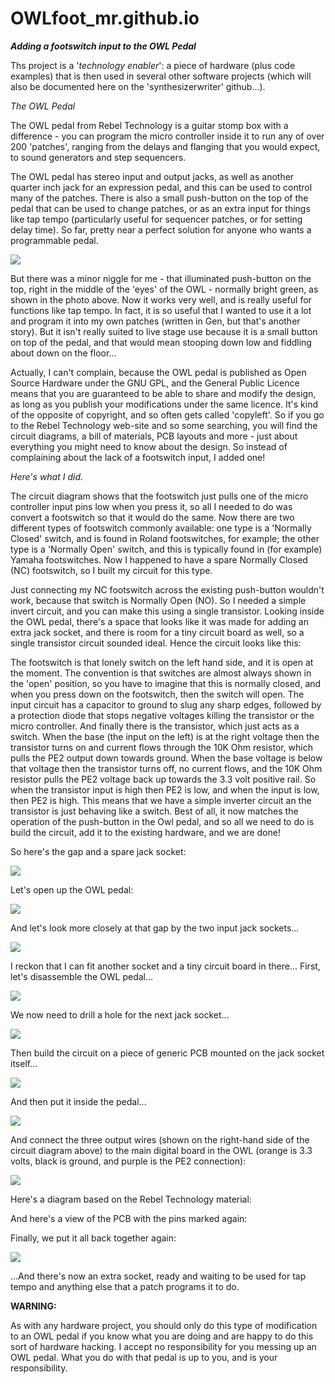 # OWLfoot_mr.github.io
***Adding a footswitch input to the OWL Pedal***

Ths project is a '*technology enabler*': a piece of hardware (plus code examples) that is then used in several other software projects (which will also be documented here on the 'synthesizerwriter' github...). 

*The OWL Pedal*

The OWL pedal from Rebel Technology is a guitar stomp box with a difference - you can program the micro controller inside it to run any of over 200 'patches', ranging from the delays and flanging that you would expect, to sound generators and step sequencers.

The OWL pedal has stereo input and output jacks, as well as another quarter inch jack for an expression pedal, and this can be used to control many of the patches. There is also a small push-button on the top of the pedal that can be used to change patches, or as an extra input for things like tap tempo (particularly useful for sequencer patches, or for setting delay time). So far, pretty near a perfect solution for anyone who wants a programmable pedal.

![](/images/OWL-pedal-green-light-small-300.png)

But there was a minor niggle for me - that illuminated push-button on the top, right in the middle of the 'eyes' of the OWL - normally bright green, as shown in the photo above. Now it works very well, and is really useful for functions like tap tempo. In fact, it is so useful that I wanted to use it a lot and program it into my own patches (written in Gen, but that's another story). But it isn't really suited to live stage use because it is a small button on top of the pedal, and that would mean stooping down low and fiddling about down on the floor...

Actually, I can't complain, because the OWL pedal is published as Open Source Hardware under the GNU GPL, and the General Public Licence means that you are guaranteed to be able to share and modify the design, as long as you publish your modifications under the same licence. It's kind of the opposite of copyright, and so often gets called 'copyleft'. So if you go to the Rebel Technology web-site and so some searching, you will find the circuit diagrams, a bill of materials, PCB layouts and more - just about everything you might need to know about the design. So instead of complaining about the lack of a footswitch input, I added one!

*Here's what I did.*

The circuit diagram shows that the footswitch just pulls one of the micro controller input pins low when you press it, so all I needed to do was convert a footswitch so that it would do the same. Now there are two different types of footswitch commonly available: one type is a 'Normally Closed' switch, and is found in Roland footswitches, for example; the other type is a 'Normally Open' switch, and this is typically found in (for example) Yamaha footswitches. Now I happened to have a spare Normally Closed (NC) footswitch, so I built my circuit for this type.

Just connecting my NC footswitch across the existing push-button wouldn't work, because that switch  is Normally Open (NO). So I needed a simple invert circuit, and you can make this using a single transistor. Looking inside the OWL pedal, there's a space that looks like it was made for adding an extra jack socket, and there is room for a tiny circuit board as well, so a single transistor circuit sounded ideal. Hence the circuit looks like this:



The footswitch is that lonely switch on the left hand side, and it is open at the moment. The convention is that switches are almost always shown in the 'open' position, so you have to imagine that this is normally closed, and when you press down on the footswitch, then the switch will open. The input circuit has a capacitor to ground to slug any sharp edges, followed by a protection diode that stops negative voltages killing the transistor or the micro controller. And finally there is the transistor, which just acts as a switch. When the base (the input on the left) is at the right voltage then the transistor turns on and current flows through the 10K Ohm resistor, which pulls the PE2 output down towards ground. When the base voltage is below that voltage then the transistor turns off, no current flows, and the 10K Ohm resistor pulls the PE2 voltage back up towards the 3.3 volt positive rail. So when the transistor input is high then PE2 is low, and when the input is low, then PE2 is high. This means that we have a simple inverter circuit an the transistor is just behaving like a switch. Best of all, it now matches the operation of the push-button in the Owl pedal, and so all we need to do is build the circuit, add it to the existing hardware, and we are done!

So here's the gap and a spare jack socket:

![](/images/01-before-rot.jpg)

Let's open up the OWL pedal:

![](/images/04-inside.jpg)

And let's look more closely at that gap by the two input jack sockets...

![](/images/05-space.jpg)

I reckon that I can fit another socket and a tiny circuit board in there... First, let's disassemble the OWL pedal...

![](/images/06-11-disassemble-all.png)

We now need to drill a hole for the next jack socket...

![](/images/12-new-hole.jpg)

Then build the circuit on a piece of generic PCB mounted on the jack socket itself...

![](/images/13-OWL-pushbutton-input-mr.jpg)

And then put it inside the pedal...

![](/images/14-in-place.jpg)

And connect the three output wires (shown on the right-hand side of the circuit diagram above) to the main digital board in the OWL (orange is 3.3 volts, black is ground, and purple is the PE2 connection):

![](/images/15-in-close.jpg)

Here's a diagram based on the Rebel Technology material:



And here's a view of the PCB with the pins marked again:



Finally, we put it all back together again:

![](/images/16-OWL-pedal-with-extra-input-mr.jpg)

...And there's now an extra socket, ready and waiting to be used for tap tempo and anything else that a patch programs it to do.

**WARNING:** 

As with any hardware project, you should only do this type of modification to an OWL pedal if you know what you are doing and are happy to do this sort of hardware hacking. I accept no responsibility for you messing up an OWL pedal. What you do with that pedal is up to you, and is your responsibility. 


